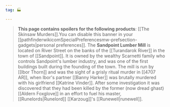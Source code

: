 ```yaml
---
tag: 🏭

---
```

> **This page contains spoilers for the following products**: [[The Skinsaw Murders]].You can disable this banner in your [[pathfinderwikicomSpecialPreferencesmw-prefsection-gadgets|personal preferences]].
> The **Sandpoint Lumber Mill** is located on River Street on the banks of the [[Turandarok River]] in the town of [[Sandpoint]].  It is owned by the wealthy Scarnetti family who controls Sandpoint's lumber industry, and was one of the first buildings built during the founding of the town.  The mill is run by [[Ibor Thorn]] and was the sight of a grisly ritual murder in [[4707 AR]], when Ibor's partner [[Banny Harker]] was brutally murdered with his girlfriend [[Katrine Vinder]].  After some investigation it was discovered that they had been killed by the former (now dread ghast) [[Aldern Foxglove]] in an effort to fuel his master, [[Runelords|Runelord]] [[Karzoug]]'s [[Runewell|runewell]].








